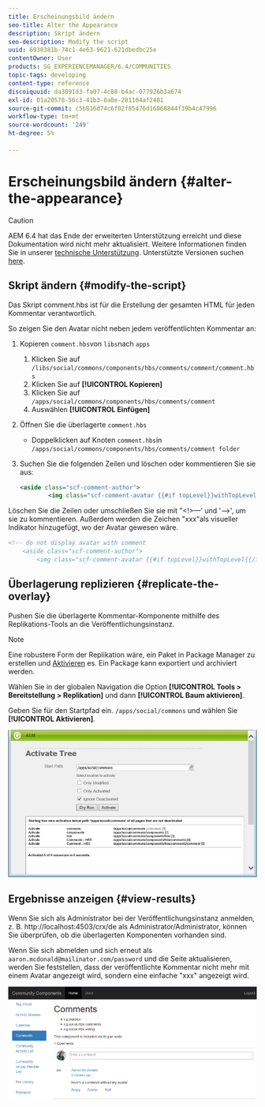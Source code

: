 ```yaml
---
title: Erscheinungsbild ändern
seo-title: Alter the Appearance
description: Skript ändern
seo-description: Modify the script
uuid: 6930381b-74c1-4e63-9621-621dbedbc25e
contentOwner: User
products: SG_EXPERIENCEMANAGER/6.4/COMMUNITIES
topic-tags: developing
content-type: reference
discoiquuid: da3891d3-fa07-4c88-b4ac-077926b3a674
exl-id: 01a20578-56c3-41b3-8a0e-281104af2481
source-git-commit: c5b816d74c6f02f85476d16868844f39b4c47996
workflow-type: tm+mt
source-wordcount: '249'
ht-degree: 5%

---
```


# Erscheinungsbild ändern {#alter-the-appearance}

>[!CAUTION]
>
>AEM 6.4 hat das Ende der erweiterten Unterstützung erreicht und diese Dokumentation wird nicht mehr aktualisiert. Weitere Informationen finden Sie in unserer [technische Unterstützung](https://helpx.adobe.com/de/support/programs/eol-matrix.html). Unterstützte Versionen suchen [here](https://experienceleague.adobe.com/docs/?lang=de).

## Skript ändern {#modify-the-script}

Das Skript comment.hbs ist für die Erstellung der gesamten HTML für jeden Kommentar verantwortlich.

So zeigen Sie den Avatar nicht neben jedem veröffentlichten Kommentar an:

1. Kopieren `comment.hbs`von `libs`nach `apps`
   1. Klicken Sie auf `/libs/social/commons/components/hbs/comments/comment/comment.hbs`
   1. Klicken Sie auf **[!UICONTROL Kopieren]**
   1. Klicken Sie auf `/apps/social/commons/components/hbs/comments/comment`
   1. Auswählen **[!UICONTROL Einfügen]**
1. Öffnen Sie die überlagerte `comment.hbs`
   * Doppelklicken auf Knoten  `comment.hbs`in `/apps/social/commons/components/hbs/comments/comment folder`
1. Suchen Sie die folgenden Zeilen und löschen oder kommentieren Sie sie aus:

   ```xml
   <aside class="scf-comment-author">
           <img class="scf-comment-avatar {{#if topLevel}}withTopLevel{{/if}}" src="{{author.avatarUrl}}"></img>
   ```

Löschen Sie die Zeilen oder umschließen Sie sie mit &quot;&lt;!>—&#39; und &#39;—>&#39;, um sie zu kommentieren. Außerdem werden die Zeichen &quot;xxx&quot;als visueller Indikator hinzugefügt, wo der Avatar gewesen wäre.

```xml
<!-- do not display avatar with comment
    <aside class="scf-comment-author">
        <img class="scf-comment-avatar {{#if topLevel}}withTopLevel{{/if}}" src="{{author.avatarUrl}}"></img>
```

## Überlagerung replizieren {#replicate-the-overlay}

Pushen Sie die überlagerte Kommentar-Komponente mithilfe des Replikations-Tools an die Veröffentlichungsinstanz.

>[!NOTE]
>
>Eine robustere Form der Replikation wäre, ein Paket in Package Manager zu erstellen und [Aktivieren](../../help/sites-administering/package-manager.md#replicating-packages) es. Ein Package kann exportiert und archiviert werden.

Wählen Sie in der globalen Navigation die Option **[!UICONTROL Tools > Bereitstellung > Replikation]** und dann **[!UICONTROL Baum aktivieren]**.

Geben Sie für den Startpfad ein. `/apps/social/commons` und wählen Sie **[!UICONTROL Aktivieren]**.

![chlimage_1-42](assets/chlimage_1-42.png)

## Ergebnisse anzeigen {#view-results}

Wenn Sie sich als Administrator bei der Veröffentlichungsinstanz anmelden, z. B. http://localhost:4503/crx/de als Administrator/Administrator, können Sie überprüfen, ob die überlagerten Komponenten vorhanden sind.

Wenn Sie sich abmelden und sich erneut als `aaron.mcdonald@mailinator.com/password` und die Seite aktualisieren, werden Sie feststellen, dass der veröffentlichte Kommentar nicht mehr mit einem Avatar angezeigt wird, sondern eine einfache &quot;xxx&quot; angezeigt wird.

![chlimage_1-43](assets/chlimage_1-43.png)
